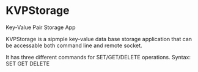# KVPStorage
Key-Value Pair Storage App

KVPStorage is a sipmple key-value data base storage application that 
can be accessable both command line and remote socket.

It has three different commands for SET/GET/DELETE operations.
Syntax:
SET <key> <value>
GET <key>
DELETE <key>